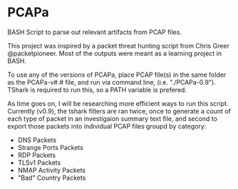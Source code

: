 # PCAPa
BASH Script to parse out relevant artifacts from PCAP files.

This project was inspired by a packet threat hunting script from Chris Greer @packetpioneer. Most of the outputs were meant as a
learning project in BASH.

To use any of the versions of PCAPa, place PCAP file(s) in the same folder as the PCAPa-v#.# file, and run via command line,
(i.e. "./PCAPa-0.9"). TShark is required to run this, so a PATH variable is prefered.

As time goes on, I will be researching more efficient ways to run this script. Currently (v0.9), the tshark filters are ran twice,
once to generate a count of each type of packet in an investigaion summary text file, and second to export those packets into
individual PCAP files groupd by category:

- DNS Packets
- Strange Ports Packets
- RDP Packets
- TLSv1 Packets
- NMAP Activity Packets
- "Bad" Country Packets
